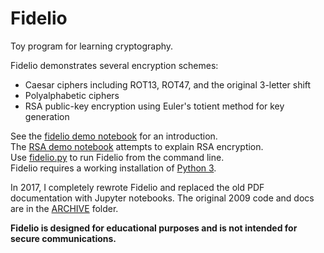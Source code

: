 # Fidelio

Toy program for learning cryptography.

Fidelio demonstrates several encryption schemes:

* Caesar ciphers including ROT13, ROT47, and the original 3-letter shift
* Polyalphabetic ciphers
* RSA public-key encryption using Euler's totient method for key generation

See the [fidelio demo notebook](https://github.com/samkennerly/Fidelio/blob/master/fidelio.ipynb) for an introduction.  
The [RSA demo notebook](https://github.com/samkennerly/Fidelio/blob/master/RSA.ipynb) attempts to explain RSA encryption.  
Use [fidelio.py](https://github.com/samkennerly/Fidelio/blob/master/fidelio.py) to run Fidelio from the command line.  
Fidelio requires a working installation of [Python 3](https://www.python.org/downloads/).

In 2017, I completely rewrote Fidelio and replaced the old PDF documentation with Jupyter notebooks. The original 2009 code and docs are in the [ARCHIVE](https://github.com/samkennerly/Fidelio/tree/master/ARCHIVE) folder.

**Fidelio is designed for educational purposes and is not intended for secure communications.**
